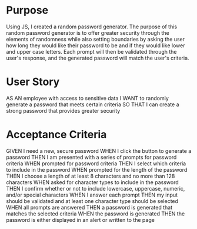 <h1>Purpose</h1>
Using JS, I created a random password generator. The purpose of this random password generator is to offer greater security through the elements of randomness while also setting boundaries by asking the user how long they would like their password to be and if they would like lower and upper case letters. Each prompt will then be validated through the user's response, and the generated password will match the user's criteria.

<h1>User Story</h1>
AS AN employee with access to sensitive data
I WANT to randomly generate a password that meets certain criteria
SO THAT I can create a strong password that provides greater security

<h1>Acceptance Criteria</h1>
GIVEN I need a new, secure password
WHEN I click the button to generate a password
THEN I am presented with a series of prompts for password criteria
WHEN prompted for password criteria
THEN I select which criteria to include in the password
WHEN prompted for the length of the password
THEN I choose a length of at least 8 characters and no more than 128 characters
WHEN asked for character types to include in the password
THEN I confirm whether or not to include lowercase, uppercase, numeric, and/or special characters
WHEN I answer each prompt
THEN my input should be validated and at least one character type should be selected
WHEN all prompts are answered
THEN a password is generated that matches the selected criteria
WHEN the password is generated
THEN the password is either displayed in an alert or written to the page
